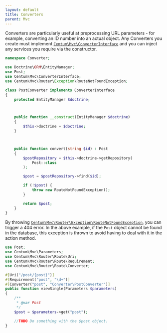 ```yaml
---
layout: default
title: Converters
parent: Mvc
---
```




Converters are particularly useful at preprocessing URL parameters - for example, converting an ID number into an actual object.
Any Converters you create must implement [`Centum\Mvc\ConverterInterface`](https://github.com/SidRoberts/centum/blob/development/src/Mvc/ConverterInterface.php) and you can inject any services you require via the constructor.

```php
namespace Converter;

use Doctrine\ORM\EntityManager;
use Post;
use Centum\Mvc\ConverterInterface;
use Centum\Mvc\Router\Exception\RouteNotFoundException;

class PostConverter implements ConverterInterface
{
    protected EntityManager $doctrine;



    public function __construct(EntityManager $doctrine)
    {
        $this->doctrine = $doctrine;
    }



    public function convert(string $id) : Post
    {
        $postRepository = $this->doctrine->getRepository(
            Post::class
        );

        $post = $postRepository->find($id);

        if (!$post) {
            throw new RouteNotFoundException();
        }

        return $post;
    }
}
```

By throwing [`Centum\Mvc\Router\Exception\RouteNotFoundException`](https://github.com/SidRoberts/centum/blob/development/src/Mvc/Router/Exception/RouteNotFoundException.php), you can trigger a 404 error.
In the above example, if the `Post` object cannot be found in the database, this exception is thrown to avoid having to deal with it in the action method.

```php
use Post;
use Centum\Mvc\Parameters;
use Centum\Mvc\Router\Route\Uri;
use Centum\Mvc\Router\Route\Requirement;
use Centum\Mvc\Router\Route\Converter;

#[Uri("/post/{post}")]
#[Requirement("post", "\d+")]
#[Converter("post", "Converter\PostConverter")]
public function viewSingle(Parameters $parameters)
{
    /**
     * @var Post
     */
    $post = $parameters->get("post");

    //TODO Do something with the $post object.
}
```
